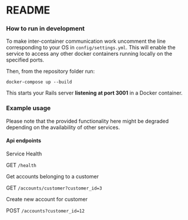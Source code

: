 # README

### How to run in development

To make inter-container communication work uncomment the line corresponding to your OS in `config/settings.yml`.
This will enable the service to access any other docker containers running locally on the specified ports.

Then, from the repository folder run: 

`docker-compose up --build`

This starts your Rails server **listening at port 3001** in a Docker container. 

### Example usage
Please note that the provided functionality here might be degraded depending on the availability of other services.

#### Api endpoints 

Service Health

GET `/health`

Get accounts belonging to a customer

GET `/accounts/customer?customer_id=3`

Create new account for customer

POST `/accounts?customer_id=12`
